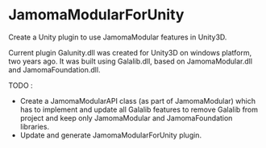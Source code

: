 JamomaModularForUnity
=====================

Create a Unity plugin to use JamomaModular features in Unity3D.

Current plugin Galunity.dll was created for Unity3D on windows platform, two years ago.
It was built using Galalib.dll, based on JamomaModular.dll and JamomaFoundation.dll.

TODO : 
- Create a JamomaModularAPI class (as part of JamomaModular) which has to implement and update all Galalib features to remove Galalib from project 
and keep only JamomaModular and JamomaFoundation libraries.
- Update and generate JamomaModularForUnity plugin.
